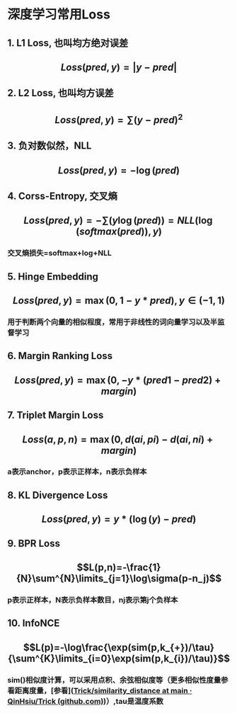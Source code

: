 # 深度学习常用Loss

## 1. L1 Loss, 也叫均方绝对误差

## $$Loss(pred,y)=|y-pred|$$

## 2. L2 Loss, 也叫均方误差

## $$Loss(pred,y)=\sum(y-pred)^{2}$$

## 3. 负对数似然，NLL

## $$Loss(pred,y)=-\log(pred)$$

## 4. Corss-Entropy, 交叉熵

## $$Loss(pred,y)=-\sum(y\log(pred))=NLL(\log(softmax(pred)),y)$$

### 交叉熵损失=softmax+log+NLL

## 5. Hinge Embedding

## $$Loss(pred,y)=\max(0,1-y* pred),y \in (-1,1)$$

### 用于判断两个向量的相似程度，常用于非线性的词向量学习以及半监督学习

## 6. Margin Ranking Loss

## $$Loss(pred,y)=\max(0,-y*(pred1-pred2)+margin)$$

## 7. Triplet Margin Loss

## $$Loss(a,p,n)=\max(0,d(ai,pi)-d(ai,ni)+margin)$$

### a表示anchor，p表示正样本，n表示负样本

## 8. KL Divergence Loss

## $$Loss(pred,y)=y* (\log(y)-pred)$$

## 9. BPR Loss

## $$L(p,n)=-\frac{1}{N}\sum^{N}\limits_{j=1}\log\sigma(p-n_j)$$

### p表示正样本，N表示负样本数目，nj表示第j个负样本

## 10. InfoNCE

## $$L(p)=-\log\frac{\exp(sim(p,k_{+})/\tau}{\sum^{K}\limits_{i=0}\exp(sim(p,k_{i})/\tau)}$$

### sim()相似度计算，可以采用点积、余弦相似度等（更多相似性度量参看距离度量，[参看]([Trick/similarity_distance at main · QinHsiu/Trick (github.com)](https://github.com/QinHsiu/Trick/tree/main/similarity_distance))）,tau是温度系数